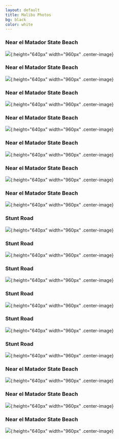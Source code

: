 ```yaml
---
layout: default
title: Malibu Photos
bg: black
color: white
---
```


<meta property="og:image" content="https://lh3.googleusercontent.com/ucYh_g4ITYQFpl2Kf7_dPiRIt1xlXxzVgmGRWtVyz-cviW4g1fnSfBY4ZlvgSdfLkYr8PvyxZnTmpE_BRaTj_W8grm5FVo3Gt-A7Dm3YRlGXzxy95N4WAeUK38r3BiVSvyAgKhi702I=w2400" />

### Near el Matador State Beach
![](https://lh3.googleusercontent.com/7VxDACwPRiIaT1QMWJ9CVwuWtvRN-FYOlTw6LPm_5Ifhsm6OJKn2hxTQ3lFSfhKR138uk3JDc5W418zybaBd_wgFdWhYlI-2uPzkjSZKYzxSqbXruOzxz82xduJM13jO8g01ATgn02w=w2400){:height="640px" width="960px" .center-image}

### Near el Matador State Beach
![](https://lh3.googleusercontent.com/lRneSEp4ZZiaTegaog_1rJdtdb3jNz2Up4x7Tp9I3Ijdi0yL8Cht-QN9_io7UMc-dHJ_eudNhiSdPY6B5i1e8Dqf5uzq-lE0gprhrafXVsf_wdHl4XWzO7Z3RQLyK_z7nQsOyxGbZ84=w2400){:height="640px" width="960px" .center-image}

### Near el Matador State Beach
![](https://lh3.googleusercontent.com/vtoCjY_ThSwIMNoSCzDww_OsjZJ6imvy9Q6FmUpiyG9jopkIU9VlOBLaKcbmNAwue2LLmOKfgQwsvFzyWTP8gfZtCIIH5YHogdRbsXq-TMU25ltsPxM7_zp1pchVJNyVUkunWSFZnbg=w2400){:height="640px" width="960px" .center-image}

### Near el Matador State Beach
![](https://lh3.googleusercontent.com/jLOA97UjvWfruQuVk13k4sGddl_jpzT5vbMVlr3OBFnfOtOUQj0s17z6yYOeL7EJyOUj4f5RQ5XYhAdRb9_9MvFDh7jPYeZZwIZe8kk2cgCyDohVnkzGR7L9kHtKwhkI0AANc0LomuU=w2400){:height="640px" width="960px" .center-image}

### Near el Matador State Beach
![](https://lh3.googleusercontent.com/XuGb_Qq6mCvRBu1yGlcHWWE7ZmOR_54EpKxAqC4TmxEzU6nrAPIQdyu0ckNGd9s9jNsWcwUz-rb5CLIG2saY7l3ViKhdKrjoBeuWDAoC2kVK14R1gCm-9UaPQlU1uabjqefb7-odd6Q=w2400){:height="640px" width="960px" .center-image}

### Near el Matador State Beach
![](https://lh3.googleusercontent.com/IR7UoXMmilE_dS4zlEdAAIsROgNqXr8D2xLTc99QJ4mvLGGw2GwJy11USlpx7SyHKiCD3jjBsjGjcIMYly2FV26U6pp5Ev9XE1KSJ3zlMkPas9jx41tvsXI3zFBhVLMn4wVZNEaAEfQ=w2400){:height="640px" width="960px" .center-image}

### Near el Matador State Beach
![](https://lh3.googleusercontent.com/aCPP5nh9fbebXiG-UKxd3Mcpx7HGHOYfUxLsBPvEp-QDn-pW26IQy9cTlzvo75uM8jM_PxY_9jmFElJNNof21k0BhMIecyPxl63lXc8-4QjG9Uk2hWy4LCgP8I2F-5Kpcr_E7TLeYJ0=w2400){:height="640px" width="960px" .center-image}

### Stunt Road
![](https://lh3.googleusercontent.com/f-Q1DaNhYbInMcl_lZaCG6OwRBeMZDRGA1qS26JszbBt4DHmqvH5aUuX7Wh_49smhDiU3VAV6tyugAA_2-4M4sUwfTK8nbmnr-IUKPrQxcxqyesIrYGcq9IafYb8WjSvE-CkF2b8viA=w2400){:height="640px" width="960px" .center-image}

### Stunt Road
![](https://lh3.googleusercontent.com/8XTjq6KFFozt3xfmHcNjAdX4etXG8WnT0hLKnxZOBl2pk98NhYXM4yMhDTHTyHxKzIosS0oaKAjgrhvCXD99NMkXiQeJjzlX5Ccc6abC1_XVcrXspR9A6NpmX3dGFcLoTy0ieOm9zyA=w2400){:height="640px" width="960px" .center-image}

### Stunt Road
![](https://lh3.googleusercontent.com/0oEAYM2QEMfN1LfuXIYX7GTVnd4rWy3plNALKO5jp8FpGO22ik_l4s5EvVq2ej5me-UQ5cwZ65P8Tg5yVt_eAGrn3nBQRABfw_tgQwk7hvuVENXNongGXR-Apg0HaJhTo8vJB-9hpVk=w2400){:height="640px" width="960px" .center-image}

### Stunt Road
![](https://lh3.googleusercontent.com/02doi5doBdUvOisrUPrqaqU1PEcGYk9Beqf2y6q8HnTOVG_i6XNDMvjxC_jnuHR41G-WFfYjnrDlYL8vE99YUDiAl6PYJTLpw2w-er8ZYp7lLWmBzy0vlp6rcgKgSihtq7jRb9JcGTM=w2400){:height="640px" width="960px" .center-image}

### Stunt Road
![](https://lh3.googleusercontent.com/Qd3EYQQ-YIUlMMBL5XKxkNoYpnl_juUA4MBSXQAkyn_YuezwbZvWv9J-0JUPHBJce2M6yTuJEH8VY7nYYLsF-HJyLYJU2Fm-hRfPBp3OMPGTyq7f0LzW29_mM9rswAcJyiwIUtqEHDc=w2400){:height="640px" width="960px" .center-image}

### Stunt Road
![](https://lh3.googleusercontent.com/g9W1RvgYMqcUQeogm50jvWEOjH5f6Bwn4VL_AAAR8j9O48dJ9j-qOS66cHCdcHr-9EtJM8ve1HDTVbVRrQ9ywaTXlAed6GPedmRZd7fKUhtkinzmJwaousEra-F7jRfGFvjp2uQkOXk=w2400){:height="640px" width="960px" .center-image}

### Near el Matador State Beach
![](https://lh3.googleusercontent.com/5SmPcXhOeL4qh-ouRgoAluo6qcPB9Q50OXAbeVSfK7WtWE0l5CCGJdlXRJgEccjoRvaEf08N7UhNdsn2qwkvc8q4KSCOk8ybADTCwN08atlZZrS_i8Zn0M8l2ksdcetQl4fOfl-9NVg=w2400){:height="640px" width="960px" .center-image}

### Near el Matador State Beach
![](https://lh3.googleusercontent.com/_AycpgjElF8PczLzeXxDcIxMQG9bI5clinNDPVv2jqEC9HAO0opNZUthQDf1jgPQRhum3a8hcvxqCLkK10X7GC55yNvOOSo4tF9OYwWf5knH4sdXxwiBqmSWQpKR2VzJpfu2sRRF6Kc=w2400){:height="640px" width="960px" .center-image}

### Near el Matador State Beach
![](https://lh3.googleusercontent.com/TjregP4htDYL5LBamCwrlppLkTxvCM0PgmZbWZOrnfhTadxOJczkAPc-NdseYLYMbLFhlogjPEX8tnigGH1zMUkPuaMHI5M6EO3LqANVj3vnvbihC9wlA2QeIgoDg8vD0beMFJRWVO0=w2400){:height="640px" width="960px" .center-image}
